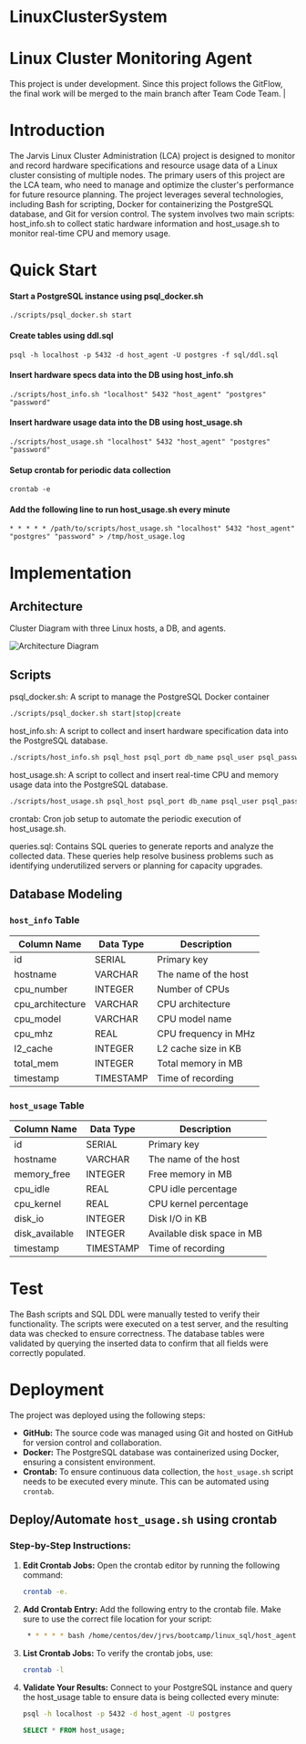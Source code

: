 # LinuxClusterSystem

# Linux Cluster Monitoring Agent
This project is under development. Since this project follows the GitFlow, the final work will be merged to the main branch after Team Code Team.
|

# Introduction
The Jarvis Linux Cluster Administration (LCA) project is designed to monitor and record hardware specifications and resource usage data of a Linux cluster consisting of multiple nodes. The primary users of this project are the LCA team, who need to manage and optimize the cluster's performance for future resource planning. The project leverages several technologies, including Bash for scripting, Docker for containerizing the PostgreSQL database, and Git for version control. The system involves two main scripts: host_info.sh to collect static hardware information and host_usage.sh to monitor real-time CPU and memory usage.

# Quick Start

#### Start a PostgreSQL instance using psql_docker.sh
```  
./scripts/psql_docker.sh start
```

#### Create tables using ddl.sql
```
psql -h localhost -p 5432 -d host_agent -U postgres -f sql/ddl.sql
```

#### Insert hardware specs data into the DB using host_info.sh
```
./scripts/host_info.sh "localhost" 5432 "host_agent" "postgres" "password"
```

#### Insert hardware usage data into the DB using host_usage.sh
```
./scripts/host_usage.sh "localhost" 5432 "host_agent" "postgres" "password"
```

#### Setup crontab for periodic data collection
```
crontab -e
```

#### Add the following line to run host_usage.sh every minute
```
* * * * * /path/to/scripts/host_usage.sh "localhost" 5432 "host_agent" "postgres" "password" > /tmp/host_usage.log
```

# Implementation

## Architecture
Cluster Diagram with three Linux hosts, a DB, and agents.

![Architecture Diagram](assets/architecture.png)

## Scripts

psql_docker.sh: A script to manage the PostgreSQL Docker container
```sh
./scripts/psql_docker.sh start|stop|create
```

host_info.sh: A script to collect and insert hardware specification data into the PostgreSQL database.
```sh
./scripts/host_info.sh psql_host psql_port db_name psql_user psql_password
```

host_usage.sh: A script to collect and insert real-time CPU and memory usage data into the PostgreSQL database.
```sh
./scripts/host_usage.sh psql_host psql_port db_name psql_user psql_password
```

crontab: Cron job setup to automate the periodic execution of host_usage.sh.

queries.sql: Contains SQL queries to generate reports and analyze the collected data. These queries help resolve business problems such as identifying underutilized servers or planning for capacity upgrades.

## Database Modeling

### `host_info` Table

| Column Name        | Data Type | Description                      |
|--------------------|-----------|----------------------------------|
| id                 | SERIAL    | Primary key                      |
| hostname           | VARCHAR   | The name of the host             |
| cpu_number         | INTEGER   | Number of CPUs                   |
| cpu_architecture   | VARCHAR   | CPU architecture                 |
| cpu_model          | VARCHAR   | CPU model name                   |
| cpu_mhz            | REAL      | CPU frequency in MHz             |
| l2_cache           | INTEGER   | L2 cache size in KB              |
| total_mem          | INTEGER   | Total memory in MB               |
| timestamp          | TIMESTAMP | Time of recording                |


### `host_usage` Table

| Column Name  | Data Type | Description                      |
|--------------|-----------|----------------------------------|
| id           | SERIAL    | Primary key                      |
| hostname     | VARCHAR   | The name of the host             |
| memory_free  | INTEGER   | Free memory in MB                |
| cpu_idle     | REAL      | CPU idle percentage              |
| cpu_kernel   | REAL      | CPU kernel percentage            |
| disk_io      | INTEGER   | Disk I/O in KB                   |
| disk_available| INTEGER  | Available disk space in MB       |
| timestamp    | TIMESTAMP | Time of recording                |

# Test
The Bash scripts and SQL DDL were manually tested to verify their functionality. The scripts were executed on a test server, and the resulting data was checked to ensure correctness. The database tables were validated by querying the inserted data to confirm that all fields were correctly populated. 

# Deployment
The project was deployed using the following steps:
- **GitHub:** The source code was managed using Git and hosted on GitHub for version control and collaboration.
- **Docker:** The PostgreSQL database was containerized using Docker, ensuring a consistent environment.
- **Crontab:** To ensure continuous data collection, the `host_usage.sh` script needs to be executed every minute. This can be automated using `crontab`.

## Deploy/Automate `host_usage.sh` using crontab

### Step-by-Step Instructions:

1. **Edit Crontab Jobs:**
    Open the crontab editor by running the following command:
   ```bash
   crontab -e.
   ```
2. **Add Crontab Entry:**
    Add the following entry to the crontab file. Make sure to use the correct file location for your script:
    ```bash
     * * * * * bash /home/centos/dev/jrvs/bootcamp/linux_sql/host_agent/scripts/host_usage.sh localhost 5432 host_agent      postgres password > /tmp/host_usage.log
    ```
3. **List Crontab Jobs:**
    To verify the crontab jobs, use:
    ```bash
    crontab -l
    ```

4. **Validate Your Results:**
    Connect to your PostgreSQL instance and query the host_usage table to ensure data is being collected every minute:
    ```bash
    psql -h localhost -p 5432 -d host_agent -U postgres
    ```
    ```sql
    SELECT * FROM host_usage;
    ```







    



